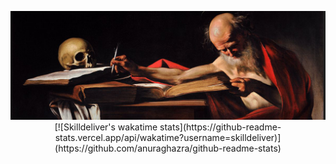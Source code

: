 <p align="center">
  <img src="https://github.com/skilldeliver/skilldeliver/blob/master/caravaggio_banner.png">
  [![Skilldeliver's wakatime stats](https://github-readme-stats.vercel.app/api/wakatime?username=skilldeliver)](https://github.com/anuraghazra/github-readme-stats)
</p>
